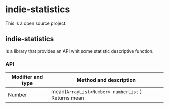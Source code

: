 # indie-statistics

This is a open source project.

## **indie-statistics**

Is a library that provides an API whit some statistic descriptive function.


### **API**

Modifier and type | Method and description
------------ | -------------
Number | mean(`ArrayList<Number> numberList` ) Returns mean

